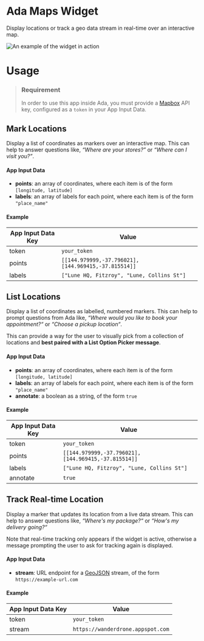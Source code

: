 # Ada Maps Widget

Display locations or track a geo data stream in real-time over an interactive map.

![An example of the widget in action](https://user-images.githubusercontent.com/1712450/91664068-07cc2b80-eb30-11ea-9b05-fbb807294a2f.png)

# Usage

> ### Requirement
>
> In order to use this app inside Ada, you must provide a [Mapbox](https://www.mapbox.com) API key, configured as a `token` in your App Input Data.

## Mark Locations

Display a list of coordinates as markers over an interactive map. This can help to answer questions like, *“Where are your stores?”* or *“Where can I visit you?”*.

#### App Input Data

- **points**: an array of coordinates, where each item is of the form `[longitude, latitude]`
- **labels**: an array of labels for each point, where each item is of the form `"place_name"`

#### Example

| App Input Data Key | Value |
| --- | --- |
| token | `your_token` |
| points | `[[144.979999,-37.796021], [144.969415,-37.815514]]` |
| labels | `["Lune HQ, Fitzroy", "Lune, Collins St"]` |

## List Locations

Display a list of coordinates as labelled, numbered markers. This can help to prompt questions from Ada like, *“Where would you like to book your appointment?“* or *“Choose a pickup location“*.

This can provide a way for the user to visually pick from a collection of locations and **best paired with a List Option Picker message**. 

#### App Input Data

- **points**: an array of coordinates, where each item is of the form `[longitude, latitude]`
- **labels**: an array of labels for each point, where each item is of the form `"place_name"`
- **annotate**: a boolean as a string, of the form `true`

#### Example

| App Input Data Key | Value |
| --- | --- |
| token | `your_token` |
| points | `[[144.979999,-37.796021], [144.969415,-37.815514]]` |
| labels | `["Lune HQ, Fitzroy", "Lune, Collins St"]` |
| annotate| `true` |

## Track Real-time Location

Display a marker that updates its location from a live data stream. This can help to answer questions like, *“Where's my package?“* or *“How's my delivery going?“*

Note that real-time tracking only appears if the widget is active, otherwise a message prompting the user to ask for tracking again is displayed.

#### App Input Data

- **stream**: URL endpoint for a [GeoJSON](https://geojson.org) stream, of the form `https://example-url.com`

#### Example

| App Input Data Key | Value |
| --- | --- |
| token | `your_token` |
| stream | `https://wanderdrone.appspot.com` |



